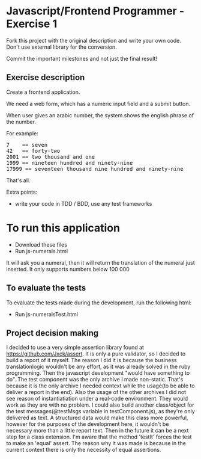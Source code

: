 
Javascript/Frontend Programmer - Exercise 1
=============================

Fork this project with the original description and write your own code. Don't use external library for the conversion.

Commit the important milestones and not just the final result!


Exercise description
--------------------

Create a frontend application.

We need a web form, which has a numeric input field and a submit button.

When user gives an arabic number, the system shows the english phrase of the number.

For example:
<pre>
7    == seven
42   == forty-two
2001 == two thousand and one
1999 == nineteen hundred and ninety-nine
17999 == seventeen thousand nine hundred and ninety-nine
</pre>

That's all.

Extra points:

* write your code in TDD / BDD, use any test frameworks


To run this application
====================================
<ul>
<li>Download these files</li>
<li>Run js-numerals.html</li>
</ul>

It will ask you a numeral, then it will return the translation of the numeral just inserted.
It only supports numbers below 100 000

To evaluate the tests
---------------------
To evaluate the tests made during the development, run the following html:

<ul>
<li>Run js-numeralsTest.html</li>
</ul>

Project decision making
---------------------
I decided to use a very simple assertion library found at https://github.com/Jxck/assert. 
It is only a pure validator, so I decided to build a report of it myself. The reason I did it is because the business translationlogic wouldn't be any effort, as it was already solved in the ruby programming. Then the javascript development "would have something to do".
The test component was the only archive I made non-static. That's because it is the only archive I needed context while the usage(to be able to deliver a report in the end). Also the usage of the other archives I did not see reason of instantiatiation under a real-code environment. They would work as they are with no problem.
I could also build another class/object for the test messages(@testMsgs variable in testComponent.js), as they're only delivered as text. A structured data would make this class more powerful, however for the purposes of the development here, it wouldn't be necessary more than a little report text. Then in the future it can be a next step for a class extension.
I'm aware that the method 'testIt' forces the test to make an 'equal' assert. The reason why it was made is because in the current context there is only the necessity of equal assertions.